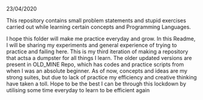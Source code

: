 23/04/2020

This repository contains small problem statements and stupid exercises carried out while learning certain concepts and Programming Languages.

I hope this folder will make me practice everyday and grow.
In this Readme, I will be sharing my experiments and general experience of trying to practice and failing here. This is my third iteration of making a repository that actsa a dumpster for all things I learn. The older updated versions are present in OLD_MINE Repo, which has codes and practice scripts from when I was an absolute beginner. As of now, concepts and ideas are my strong suites, but due to lack of practice my efficiency and creative thinking have taken a toll. Hope to be the best I can be through this lockdown by utilising some time everyday to learn to be efficient again